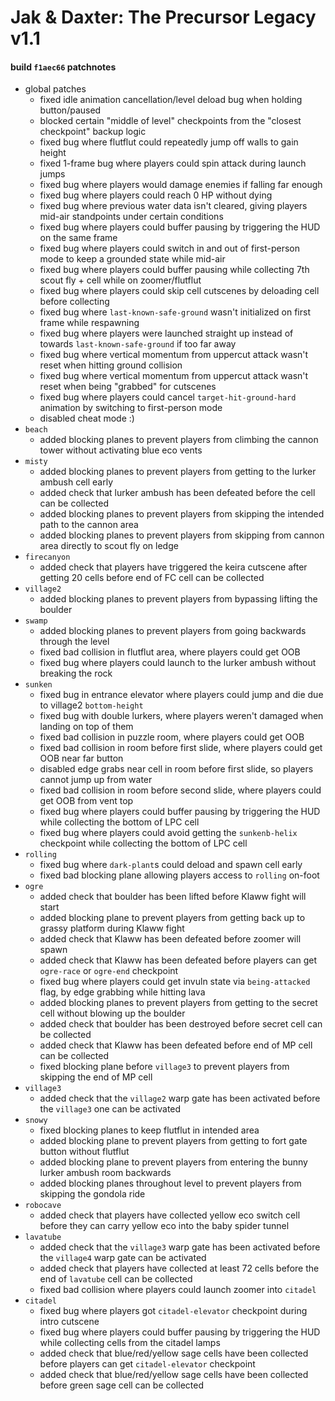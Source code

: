 # Jak & Daxter: The Precursor Legacy v1.1

#### build `f1aec66` patchnotes
- global patches
  - fixed idle animation cancellation/level deload bug when holding button/paused
  - blocked certain "middle of level" checkpoints from the "closest checkpoint" backup logic
  - fixed bug where flutflut could repeatedly jump off walls to gain height
  - fixed 1-frame bug where players could spin attack during launch jumps
  - fixed bug where players would damage enemies if falling far enough
  - fixed bug where players could reach 0 HP without dying
  - fixed bug where previous water data isn't cleared, giving players mid-air standpoints under certain conditions
  - fixed bug where players could buffer pausing by triggering the HUD on the same frame
  - fixed bug where players could switch in and out of first-person mode to keep a grounded state while mid-air
  - fixed bug where players could buffer pausing while collecting 7th scout fly + cell while on zoomer/flutflut
  - fixed bug where players could skip cell cutscenes by deloading cell before collecting
  - fixed bug where `last-known-safe-ground` wasn't initialized on first frame while respawning
  - fixed bug where players were launched straight up instead of towards `last-known-safe-ground` if too far away
  - fixed bug where vertical momentum from uppercut attack wasn't reset when hitting ground collision
  - fixed bug where vertical momentum from uppercut attack wasn't reset when being "grabbed" for cutscenes
  - fixed bug where players could cancel `target-hit-ground-hard` animation by switching to first-person mode
  - disabled cheat mode :)
- `beach`
  - added blocking planes to prevent players from climbing the cannon tower without activating blue eco vents
- `misty`
  - added blocking planes to prevent players from getting to the lurker ambush cell early
  - added check that lurker ambush has been defeated before the cell can be collected
  - added blocking planes to prevent players from skipping the intended path to the cannon area
  - added blocking planes to prevent players from skipping from cannon area directly to scout fly on ledge
- `firecanyon`
  - added check that players have triggered the keira cutscene after getting 20 cells before end of FC cell can be collected
- `village2`
  - added blocking planes to prevent players from bypassing lifting the boulder
- `swamp`
  - added blocking planes to prevent players from going backwards through the level
  - fixed bad collision in flutflut area, where players could get OOB
  - fixed bug where players could launch to the lurker ambush without breaking the rock
- `sunken`
  - fixed bug in entrance elevator where players could jump and die due to village2 `bottom-height`
  - fixed bug with double lurkers, where players weren't damaged when landing on top of them
  - fixed bad collision in puzzle room, where players could get OOB
  - fixed bad collision in room before first slide, where players could get OOB near far button
  - disabled edge grabs near cell in room before first slide, so players cannot jump up from water
  - fixed bad collision in room before second slide, where players could get OOB from vent top
  - fixed bug where players could buffer pausing by triggering the HUD while collecting the bottom of LPC cell
  - fixed bug where players could avoid getting the `sunkenb-helix` checkpoint while collecting the bottom of LPC cell
- `rolling`
  - fixed bug where `dark-plant`s could deload and spawn cell early
  - fixed bad blocking plane allowing players access to `rolling` on-foot
- `ogre`
  - added check that boulder has been lifted before Klaww fight will start
  - added blocking plane to prevent players from getting back up to grassy platform during Klaww fight
  - added check that Klaww has been defeated before zoomer will spawn
  - added check that Klaww has been defeated before players can get `ogre-race` or `ogre-end` checkpoint
  - fixed bug where players could get invuln state via `being-attacked` flag, by edge grabbing while hitting lava
  - added blocking planes to prevent players from getting to the secret cell without blowing up the boulder
  - added check that boulder has been destroyed before secret cell can be collected
  - added check that Klaww has been defeated before end of MP cell can be collected
  - fixed blocking plane before `village3` to prevent players from skipping the end of MP cell
- `village3`
  - added check that the `village2` warp gate has been activated before the `village3` one can be activated
- `snowy`
  - fixed blocking planes to keep flutflut in intended area
  - added blocking plane to prevent players from getting to fort gate button without flutflut
  - added blocking plane to prevent players from entering the bunny lurker ambush room backwards
  - added blocking planes throughout level to prevent players from skipping the gondola ride
- `robocave`
  - added check that players have collected yellow eco switch cell before they can carry yellow eco into the baby spider tunnel
- `lavatube`
  - added check that the `village3` warp gate has been activated before the `village4` warp gate can be activated
  - added check that players have collected at least 72 cells before the end of `lavatube` cell can be collected
  - fixed bad collision where players could launch zoomer into `citadel`
- `citadel`
  - fixed bug where players got `citadel-elevator` checkpoint during intro cutscene
  - fixed bug where players could buffer pausing by triggering the HUD while collecting cells from the citadel lamps
  - added check that blue/red/yellow sage cells have been collected before players can get `citadel-elevator` checkpoint
  - added check that blue/red/yellow sage cells have been collected before green sage cell can be collected
